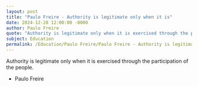 ```yaml
---
layout: post
title: "Paulo Freire - Authority is legitimate only when it is"
date: 2024-12-28 12:00:00 -0000
author: Paulo Freire
quote: "Authority is legitimate only when it is exercised through the participation of the people."
subject: Education
permalink: /Education/Paulo Freire/Paulo Freire - Authority is legitimate only when it is
---
```


Authority is legitimate only when it is exercised through the participation of the people.

- Paulo Freire
